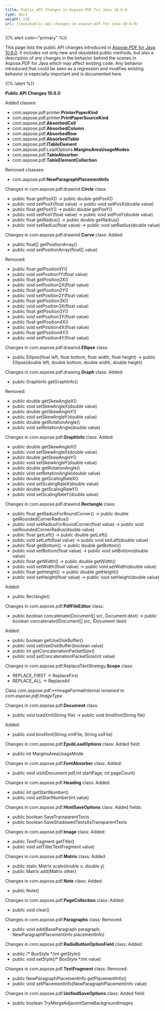```yaml
---
title: Public API Changes in Aspose.PDF for Java 10.6.0
type: docs
weight: 120
url: /java/public-api-changes-in-aspose-pdf-for-java-10-6-0/
---
```


{{% alert color="primary" %}} 

This page lists the public API changes introduced in [Aspose.PDF for Java 10.6.0](http://www.aspose.com/community/files/72/java-components/aspose.pdf-for-java/entry649204.aspx). It includes not only new and obsoleted public methods, but also a description of any changes in the behavior behind the scenes in Aspose.PDF for Java which may affect existing code. Any behavior introduced that could be seen as a regression and modifies existing behavior is especially important and is documented here.

{{% /alert %}} 

**Public API Changes 10.6.0**

Added classes:

- com.aspose.pdf.printer.**PrinterPaperKind**
- com.aspose.pdf.printer.**PrintPaperSourceKind**
- com.aspose.pdf.**AbsorbedCell**
- com.aspose.pdf.**AbsorbedColumn**
- com.aspose.pdf.**AbsorbedRow**
- com.aspose.pdf.**AbsorbedTable**
- com.aspose.pdf.**ITableElement**
- com.aspose.pdf.LoadOptions.**MarginsAreaUsageModes**
- com.aspose.pdf.**TableAbsorber**
- com.aspose.pdf.**TableElementCollection**

Removed clsasses:

- com.aspose.pdf.**NewParagraphPlacementInfo**

Changes in com.aspose.pdf.drawind.**Circle** class:

- public float getPosX() -> public double getPosX() 
- public void setPosX(float value) -> public void setPosX(double value)
- public float getPosY() -> public double getPosY()
- public void setPosY(float value) -> public void setPosY(double value)
- public float getRadius() -> public double getRadius()
- public void setRadius(float value) -> public void setRadius(double value)

Changes in com.aspose.pdf.drawind.**Curve** class:
Added:

- public float[] getPositionArray()
- public void setPositionArray(float[] value)

Removed:

- public float getPosition1Y()
- public void setPosition1Y(float value)
- public float getPosition2X() 
- public void setPosition2X(float value)
- public float getPosition2Y()
- public void setPosition2Y(float value)
- public float getPosition3X()
- public void setPosition3X(float value)
- public float getPosition3Y()
- public void setPosition3Y(float value)
- public float getPosition4X()
- public void setPosition4X(float value)
- public float getPosition4Y()
- public void setPosition4Y(float value)

Changes in com.aspose.pdf.drawind.**Ellipse** class:

- public Ellipse(float left, float bottom, float width, float height) -> public Ellipse(double left, double bottom, double width, double height)

Changes in com.aspose.pdf.drawing.**Graph** class:
Added:

- public GraphInfo getGraphInfo()

Removed:

- public double getSkewAngleX()
- public void setSkewAngleX(double value)
- public double getSkewAngleY()
- public void setSkewAngleY(double value)
- public double getRotationAngle() 
- public void setRotationAngle(double value)

Changes in com.aspose.pdf.**GraphInfo** class:
Added:

- public double getSkewAngleX()
- public void setSkewAngleX(double value)
- public double getSkewAngleY()
- public void setSkewAngleY(double value)
- public double getRotationAngle() 
- public void setRotationAngle(double value)
- public double getScalingRateX()
- public void setScalingRateX(double value)
- public double getScalingRateY()
- public void setScalingRateY(double value)

Changes in com.aspose.pdf.drawind.**Rectangle** class:

- public float getRadiusForRoundCorner() -> public double getRoundedCornerRadius()
- public void setRadiusForRoundCorner(float value) -> public void setRoundedCornerRadius(double value)
- public float getLeft() -> public double getLeft()
- public void setLeft(float value) -> public void setLeft(double value)
- public float getBottom() -> public double getBottom()
- public void setBottom(float value) -> public void setBottom(double value)
- public float getWidth() -> public double getWidth()
- public void setWidth(float value) -> public void setWidth(double value)
- public float getHeight() -> public double getHeight()
- public void setHeight(float value) -> public void setHeight(double value)

Added:

- public Rectangle()

Changes in com.aspose.pdf.**PdfFileEditor** class:

- public boolean concatenate(Document[] src, Document dest) -> public boolean concatenate(IDocument[] src, IDocument dest)

Added:

- public boolean getUseDiskBuffer()
- public void setUseDiskBuffer(boolean value)
- public int getConcatenationPacketSize()
- public void setConcatenationPacketSize(int value)

Changes in com.aspose.pdf.ReplaceTextStrategy.**Scope** class:

- REPLACE_FIRST -> ReplaceFirst
- REPLACE_ALL -> ReplaceAll

Class com.aspose.pdf.**ImageFormatInternal *renamed to com.aspose.pdf.*ImageType**

Changes in com.aspose.pdf.**Document** class:

- public void loadXml(String file) -> public void bindXml(String file)

Added:

- public void bindXml(String xmlFile, String xslFile)

Changes in com.aspose.pdf.**EpubLoadOptions** class:
Added field:

- public int MarginsAreaUsageMode

Changes in com.aspose.pdf.**FontAbsorber** class:
Added:

- public void visit(Document pdf,int startPage, int pageCount)

Changes in com.aspose.pdf.**Heading** class:
Added:

- public int getStartNumber()
- public void setStartNumber(int value)

Changes in com.aspose.pdf.**HtmlSaveOptions** class:
Added fields:

- public boolean SaveTransparentTexts
- public boolean SaveShadowedTextsAsTransparentTexts

Changes in com.aspose.pdf.**Image** class:
Added:

- public TextFragment getTitle()
- public void setTitle(TextFragment value)

Changes in com.aspose.pdf.**Matrix** class:
Added:

- public static Matrix scale(double x, double y)
- public Matrix add(Matrix other)

Changes in com.aspose.pdf.**Note** class:
Added:

- public Note()

Changes in com.aspose.pdf.**PageCollection** class:
Added:

- public void clear()

Changes in com.aspose.pdf.**Paragraphs** class:
Removed:

- public void add(BaseParagraph paragraph, NewParagraphPlacementInfo placementInfo)

Changes in com.aspose.pdf.**RadioButtonOptionField** class:
Added:

- public /* BoxStyle */int getStyle()
- public void setStyle(/* BoxStyle */int value)

Changes in com.aspose.pdf.**TextFragment** class:
Removed:

- public NewParagraphPlacementInfo getPlacementInfo()
- public void setPlacementInfo(NewParagraphPlacementInfo value)

Changes in com.aspose.pdf.**UnifiedSaveOptions** class:
Added field:

- public boolean TryMergeAdjacentSameBackgroundImages
